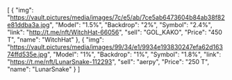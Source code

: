 [
  {
    "img": "https://vault.pictures/media/images/7c/e5/ab/7ce5ab6473604b84ab38f82e81ddba3a.jpg",
    "Model": "1.5%",
    "Backdrop": "2%",
    "Symbol": "2.4%",
    "link": "http://t.me/nft/WitchHat-66056",
    "sell": "GOL_KAKO",
    "Price": "450 T",
    "name": "WitchHat"
  },
  {
    "img": "https://vault.pictures/media/images/99/34/e1/9934e193830247efa62d16374ffd535e.jpg",
    "Model": "1%",
    "Backdrop": "1%",
    "Symbol": "1.8%",
    "link": "https://t.me/nft/LunarSnake-112293",
    "sell": "aerpy",
    "Price": "250 T",
    "name": "LunarSnake"
  }
]
